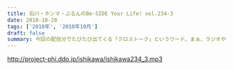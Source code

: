 ```yaml
---
title: 石川・ホンマ・ぶるんのBe-SIDE Your Life! vol.234-3
date: 2010-10-28
tags: ['2010年', '2010年10月']
draft: false
summary: 今回の配信分でたびたび出てくる「クロストーク」というワード。まぁ、ラジオやテレビなど放送でよく「だめよ」と言われるもので、複数人でしゃべる場合、他の人のしゃべりにかぶるな・・・といったことなんですが、まぁビーサイメンバーは意外とクロストークはないですかな。どうでしょうか？NAMAE
---
```


http://project-phi.ddo.jp/ishikawa/ishikawa234_3.mp3

